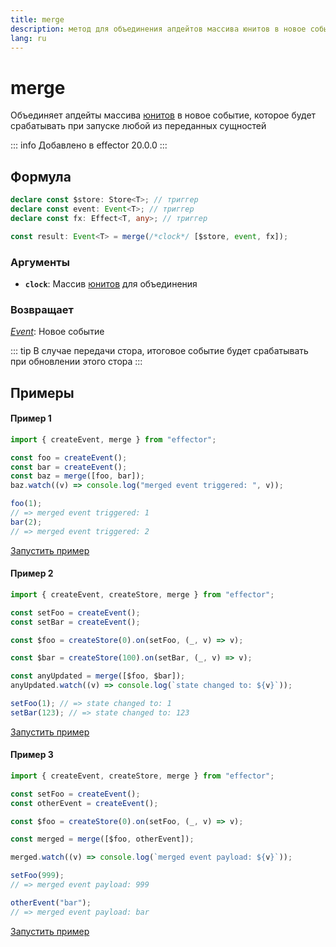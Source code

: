 ```yaml
---
title: merge
description: метод для объединения апдейтов массива юнитов в новое событие, которое будет срабатывать при запуске любой из переданных сущностей
lang: ru
---
```


# merge

Объединяет апдейты массива [юнитов](/ru/explanation/glossary.md#common-unit) в новое событие, которое будет срабатывать при запуске любой из переданных сущностей

::: info
Добавлено в effector 20.0.0
:::

## Формула

```ts
declare const $store: Store<T>; // триггер
declare const event: Event<T>; // триггер
declare const fx: Effect<T, any>; // триггер

const result: Event<T> = merge(/*clock*/ [$store, event, fx]);
```

### Аргументы

- **`clock`**: Массив [юнитов](/ru/explanation/glossary.md#common-unit) для объединения

### Возвращает

[_Event_](/ru/api/effector/Event.md): Новое событие

::: tip
В случае передачи стора, итоговое событие будет срабатывать при обновлении этого стора
:::

## Примеры

#### Пример 1

```js
import { createEvent, merge } from "effector";

const foo = createEvent();
const bar = createEvent();
const baz = merge([foo, bar]);
baz.watch((v) => console.log("merged event triggered: ", v));

foo(1);
// => merged event triggered: 1
bar(2);
// => merged event triggered: 2
```

[Запустить пример](https://share.effector.dev/WxUgr6dZ)

#### Пример 2

```js
import { createEvent, createStore, merge } from "effector";

const setFoo = createEvent();
const setBar = createEvent();

const $foo = createStore(0).on(setFoo, (_, v) => v);

const $bar = createStore(100).on(setBar, (_, v) => v);

const anyUpdated = merge([$foo, $bar]);
anyUpdated.watch((v) => console.log(`state changed to: ${v}`));

setFoo(1); // => state changed to: 1
setBar(123); // => state changed to: 123
```

[Запустить пример](https://share.effector.dev/Rp9wuRvl)

#### Пример 3

```js
import { createEvent, createStore, merge } from "effector";

const setFoo = createEvent();
const otherEvent = createEvent();

const $foo = createStore(0).on(setFoo, (_, v) => v);

const merged = merge([$foo, otherEvent]);

merged.watch((v) => console.log(`merged event payload: ${v}`));

setFoo(999);
// => merged event payload: 999

otherEvent("bar");
// => merged event payload: bar
```

[Запустить пример](https://share.effector.dev/pKkiyhVQ)
